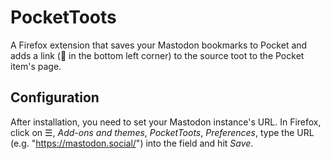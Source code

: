 # PocketToots

A Firefox extension that saves your Mastodon bookmarks to Pocket and adds a
link (🦣 in the bottom left corner) to the source toot to the Pocket item's
page.

## Configuration

After installation, you need to set your Mastodon instance's URL. In Firefox,
click on ☰, *Add-ons and themes*, *PocketToots*, *Preferences*, type the URL
(e.g. "https://mastodon.social/") into the field and hit *Save*.
